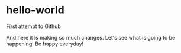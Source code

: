 # hello-world
First attempt to Github

And here it is making so much changes.
Let's see what is going to be happening.
Be happy everyday!

